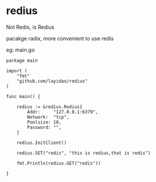 # redius

Not Redis, is Redius 

pacakge radix, more convenient to use redis

eg: main.go
```
package main

import (
	"fmt"
	"github.com/layidao/redius"
)

func main() {

	redius := &redius.Redius{
		Addr:     "127.0.0.1:6379",
		Network:  "tcp",
		Poolsize: 10,
		Password: "",
	}

	redius.InitClient()

	redius.SET("redis", "this is redius,that is redis")

	fmt.Println(redius.GET("redis"))

}
```
